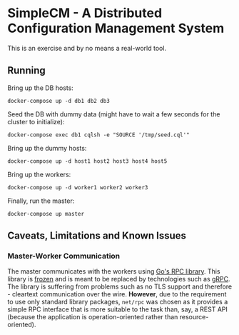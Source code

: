 # SimpleCM - A Distributed Configuration Management System

This is an exercise and by no means a real-world tool.

## Running

Bring up the DB hosts:

    docker-compose up -d db1 db2 db3

Seed the DB with dummy data (might have to wait a few seconds for the cluster to initialize):

    docker-compose exec db1 cqlsh -e "SOURCE '/tmp/seed.cql'"

Bring up the dummy hosts:

    docker-compose up -d host1 host2 host3 host4 host5

Bring up the workers:

    docker-compose up -d worker1 worker2 worker3

Finally, run the master:

    docker-compose up master


## Caveats, Limitations and Known Issues

### Master-Worker Communication

The master communicates with the workers using [Go's RPC library][1]. This library is [frozen][3]
and is meant to be replaced by technologies such as [gRPC][2]. The library is suffering from
problems such as no TLS support and therefore - cleartext communication over the wire. **However**,
due to the requirement to use only standard library packages, `net/rpc` was chosen as it provides a
simple RPC interface that is more suitable to the task than, say, a REST API (because the
application is operation-oriented rather than resource-oriented).

[1]: https://golang.org/pkg/net/rpc/
[2]: https://grpc.io/
[3]: https://github.com/golang/go/issues/16844
